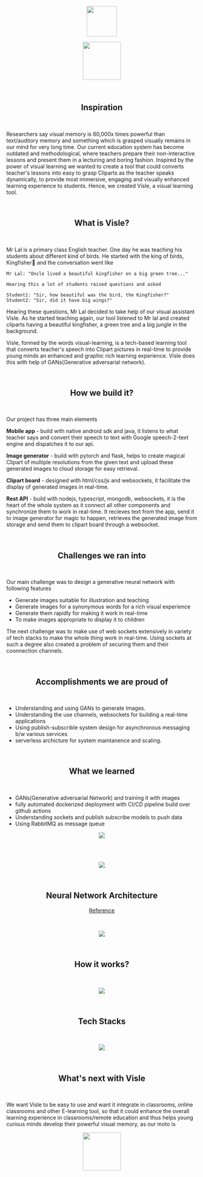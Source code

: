 <p align="center">
 <img height="80" src = "https://raw.githubusercontent.com/IshaanOhri/Visle/master/Assets/img/Logo.png">
</p>

<p align="center">
 <img height="100" src = "https://raw.githubusercontent.com/IshaanOhri/Visle/master/Assets/img/Quote.png">
</p>

<br>
<h2 align="center">Inspiration</h2>
<br>

Researchers say visual memory is 60,000x times powerful than text/auditory memory and something which is grasped visually remains in our mind for very long time. Our current education system has become outdated and methodological, where teachers prepare their non-interactive lessons and present them in a lecturing and boring fashion. Inspired by the power of visual learning we wanted to create a tool that could converts teacher's lessons into easy to grasp Cliparts as the teacher speaks dynamically, to provide most immersive, engaging and visually enhanced learning experience to students. Hence, we created Visle, a visual learning tool.

<br>
<h2 align="center">What is Visle?</h2>
<br>


Mr Lal is a primary class English teacher. One day he was teaching his students about different kind of birds. He started with the king of birds, Kingfisher🦆 and the conversation went like
```
Mr Lal: "Oncle lived a beautiful kingfisher on a big green tree..."

Hearing this a lot of students raised questions and asked

Student1: "Sir, how beautiful was the bird, the Kingfisher?"
Student2: "Sir, did it have big wings?"
```
Hearing these questions, Mr Lal decided to take help of our visual assistant Visle. As he started teaching again, our tool listened to Mr lal and created cliparts having a beautiful kingfisher, a green tree and a big jungle in the background.

Visle, formed by the words visual-learning, is a tech-based learning tool that converts teacher's speech into Clipart pictures in real-time to provide young minds an enhanced and graphic rich learning experience. Visle does this with help of GANs(Generative adversarial network).

<br>
<h2 align="center">How we build it?</h2>
<br>

Our project has three main elements

**Mobile app** - build with native android sdk and java, it listens to what teacher says and convert their speech to text with Google speech-2-text engine and dispatches it to our api.

**Image generator** - build with pytorch and flask, helps to create magical Clipart of multiple resolutions from the given text and upload these generated images to cloud storage for easy retrieval.

**Clipart board** - designed with html/css/js and websockets, it facilitate the display of generated images in real-time.

**Rest API** - build with nodejs, typescript, mongodb, websockets, it is the heart of the whole system as it connect all other components and synchronize them to work in real-time. It recieves text from the app, send it to image generator for magic to happen, retrieves the generated image from storage and send them to clipart board through a websocket.

<br>
<h2 align="center">Challenges we ran into</h2>
<br>

Our main challenge was to design a generative neural network with following features
 -  Generate images suitable for illustration and teaching 
 -  Generate images for a synonymous words for a rich visual experience 
 -  Generate them rapidly for making it work in real-time 
 -  To make images appropriate to display it to children

The next challenge was to make use of web sockets extensively in variety of tech stacks to make the whole thing work in real-time. Using sockets at such a degree also created a problem of securing them and their coonnection channels.

<br>
<h2 align="center">Accomplishments we are proud of</h2>
<br>

 - Understanding and using GANs to generate Images.
 - Understanding the use channels, websockets for building a real-time applications
 - Using publish-subscrible system design for asynchronous messaging b/w various services
 - serverless archicture for system maintanence and scaling.

<br>
<h2 align="center">What we learned</h2>
<br>

 - GANs(Generative adversarial Network) and training it with images
 - fully automated dockerized deployment with CI/CD pipeline build over github actions
 - Understanding sockets and publish subscribe models to push data
 - Using RabbitMQ as message queue

<p align="center">
 <img src = "https://raw.githubusercontent.com/IshaanOhri/Visle/master/Assets/img/remote.png">
</p>
<br>
<br>
<p align="center">
 <img src = "https://raw.githubusercontent.com/IshaanOhri/Visle/master/Assets/img/classroom.png">
</p>

                
<br>
<h2 align="center">Neural Network Architecture</h2>

<p align="center">
 <a href="https://openaccess.thecvf.com/content_cvpr_2018/papers/Xu_AttnGAN_Fine-Grained_Text_CVPR_2018_paper.pdf">Reference</a>
</p>
<br>

<p align="center">
 <img src = "https://raw.githubusercontent.com/IshaanOhri/Visle/master/Assets/img/GAN.png">
</p>

<br>
<h2 align="center">How it works?</h2>
<br>

<p align="center">
 <img src = "https://raw.githubusercontent.com/IshaanOhri/Visle/master/Assets/img/workflow.png">
</p>

<br>
<h2 align="center">Tech Stacks</h2>
<br>

<p align="center">
 <img src = "https://raw.githubusercontent.com/IshaanOhri/Visle/master/Assets/img/techstack.png">
</p>

<br>
<h2 align="center">What's next with Visle</h2>
<br>

We want Visle to be easy to use and want it integrate in classrooms, online classrooms and other E-learning tool, so that it could enhance the overall learning experience in classrooms/remote education and thus helps young curious minds develop their powerful visual memory, as our moto is 
                
<p align="center">
 <img height="100" src = "https://raw.githubusercontent.com/IshaanOhri/Visle/master/Assets/img/Quote.png">
</p>

<br>
<br>
